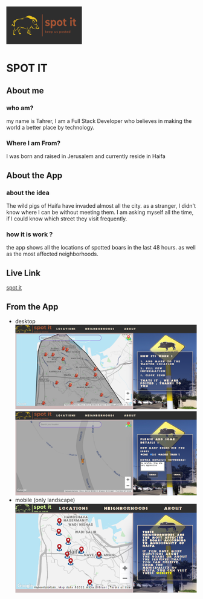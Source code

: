 # <img src=".\client\src\assets\images\readme.png" width="200"> 
# SPOT IT

## About me
### who am?
 my name is Tahrer, I am a Full Stack Developer who believes in making the world a better place by technology.
### Where I am From?
I was born and raised in Jerusalem and currently reside in Haifa

## About the App
### about the idea
The wild pigs of Haifa have invaded almost all the city. as a stranger, I didn't know where I can be without meeting them. I am asking myself all the time, if I could know which street they visit frequently.

### how it is work ?
the app shows all the locations of spotted boars in the last 48 hours. as well as the most affected neighborhoods.

## Live Link 
[spot it](https://www.youtube.com/)

## From the App
* desktop
![desktop](/client/src/assets/images/readMe/desktop1.png "Optional Title")
![desktop2](/client/src/assets/images/readMe/desktop2.png "Optional Title")
* mobile (only landscape)
![mobile](/client/src/assets/images/readMe/mobile.png "Optional Title")
